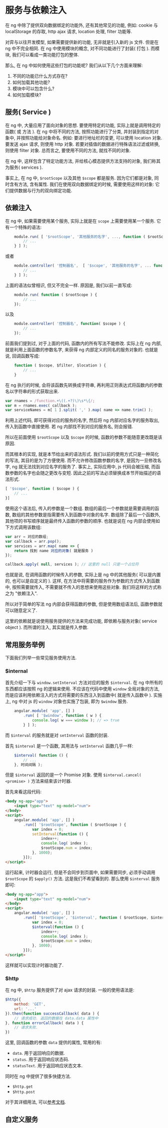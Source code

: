 # 服务与依赖注入

在 ng 中除了提供双向数据绑定的功能外, 还有其他常见的功能, 例如: cookie 与 localStorage 的存取, http ajax 请求,
location 处理, filter 功能等. 

对弈与以往开发模型, 如果需要提供新的功能, 无非就是引入新的 js 文件. 
但是在 ng 中不完全相同. 在 ng 中使用模块的概念, 对不同功能进行了封装( 打包 ). 
而模块, 我们可以看成一类功能打包的整体. 

那么, 在 ng 中如何使用这些打包的功能呢? 我们从以下几个方面来理解:

1. 不同的功能已什么方式存在?
2. 如何加载其他功能?
3. 模块中可以包含什么?
4. 如何加载模块?


## 服务( Service )

在 ng 中, 大量应用了面向对象的思想. 要使用特定的功能, 实际上就是调用特定的函数( 或 方法 ).
在 ng 中将不同的方法, 按照功能进行了分类, 并封装到指定的对象中, 并按照功能给对象命名. 
例如: 要进行地址栏的变更, 可以使用 location 对象. 要发送 ajax 请求, 则使用 http 对象. 
若要对插值的数据进行特殊语法过滤或转换, 则使用 filter 对象. 
总而言之, 要使用不同的方法, 就找不同的对象. 

在 ng 中, 这样包含了特定功能方法, 并给核心模态提供方法支持的对象, 我们称其为服务( services ).

事实上, 在 ng 中, `$rootScope` 以及其他 `$scope` 都是服务. 因为它们都是对象, 同时含有方法, 含有属性.
我们在使用双向数据绑定的时候, 需要使用这样的对象: 它们提供数据与行为的双向绑定功能.


## 依赖注入

在 ng 中, 如果需要使用某个服务, 实际上就是在 `scope` 上需要使用某一个服务. 
它有一个特殊的语法:

```javascript
    module.run( [ '$rootScope', '其他服务的名字', ..., function ( $rootScope, 其他服务的引用, ... ) {
        // ...
    } ] );
```

或者

```javascript
    module.controller( '控制器名',  [ '$scope', '其他服务的名字', ... function ( $scope, 其他服务的引用, ... ) {
        // ...
    } ] );
```

上面的语法似曾相识, 但又不完全一样. 原因是, 我们以前一直写成:

```javascript
    module.run( function ( $rootScope ) {
        // ...
    });
```

以及

```javascript
    module.controller( '控制器名', function( $scope ) {
        // ...
    });
```

前面我们提到过, 对于上面的代码, 函数内的所有写法不能修改. 
实际上在 ng 内部, 就是利用上面函数的参数名字, 来获得 ng 内部定义的同名的服务对象的.
也就是说, 回调函数写成:

```javascript
    function ( $scope, $filter, $location ) {
        // ...
    }
```

在 ng 执行的时候, 会将该函数先转换成字符串, 再利用正则表达式将函数内的参数名以字符串的形式获取出来.

```javascript
var rnames = /function.+\((.+?)\)\s*\{/; 
var m = rnames.exec( callback );
var serviceNames = m[ 1 ].split( ',' ).map( name => name.trim() );
```

利用上述代码, 即可获得对应的服务的名字, 然后将 ng 内部对应名字的服务取出, 传入到函数中直接使用. 
若 ng 内部找不到对应的服务名, 则会报错.

所以在前面使用 `$rootScope` 以及 `$scope` 的时候, 函数的参数不能随意更改既是该原因.

而其根本的实现, 就是本节给出来的语法形式. 我们以前的使用方式只是一种简化的写法, 其目的是为了方便使用.
而不允许修改函数参数的名字, 是因为一旦修改名字, ng 就无法找到对应名字的服务了.
事实上, 实际应用中, js 代码会被压缩, 而函数参数的名字也会随之更改与变短. 
因此之前的写法必须替换成本节开始描述的语法形式.

```javascript
[ '$scope', function ( $scope ) {
    // ...
}]
```

使用这个语法后, 传入的参数是一个数组. 数组的最后一个参数就是需要调用的函数, 数组的其他参数是指需要传入到函数中对象的名字.
数组除了最后一个函数外, 其他项的书写顺序就是最终传入函数的参数的顺序. 也就是说在 ng 内部会使用如下方式调用该数组: 

```javascript
var arr = 对应的数组;
var callback = arr.pop();
var services = arr.map( name => {
    return 找到 name 对应的对象( 就是服务 )
});

callback.apply( null, services ); // 这里的 null 只是一个占位符
```

也就是说, 在调用函数的时候传入的参数, 实际上是 ng 中的其他服务( 可以是内置的, 也可以是自定义的 ).
这样, 在方法中将需要的服务作为参数的方式传入到函数中, 按照需要就传入, 不需要就不传入的思想来使用这些对象. 
我们将这样的方式称之为 "依赖注入". 

所以对于简单的写法 ng 内部会获得函数的参数, 但是使用数组语法后, 函数参数就可以随意定义了.

这里的依赖就是说使用服务提供的方法来完成功能, 即依赖与服务对象( service object ).
而所谓的注入, 其实就是传入参数. 



## 常用服务举例

下面我们列举一些常见服务使用方法.

### $internal

首先介绍一下与 `window.setInterval` 方法对应的服务 `$interval`. 在 ng 中所有的东西都应该按照 ng 的逻辑来使用.
不应该在代码中使用 `window` 全局对象的方法, 而是应该利用依赖注入的方式将需要的东西注入到函数中( 就是传入函数中 ).
实施上, ng 中对 js 的 `window` 对象也实施了包装, 即为 `$window` 服务.

```javascript
    angular.module( 'app', [] )
        .run( [ '$window', function ( w ) {
            console.log( w === window ); // => true
        } ] );
```

而 `$interval` 的服务就是对 `setInterval` 函数的封装. 

首先 `$interval` 是一个函数, 其用法与 `setInterval` 函数几乎一样:

```javascript
    $interval( function () {
        // ...
    }, 时间间隔 );
```

但是 `$interval` 返回的是一个 Promise 对象. 使用 `$interval.cancel( <promise> )` 方法来结束该计时器.

首先来看这段代码:

```html
<body ng-app="app">
    <input type="text" ng-model="num">
</body>
<script>    
    angular.module( 'app', [] )
        .run([ '$rootScope', function ( $rootScope ) {
            var index = 0;
            setInterval(function () {
                index++;
                console.log( index );
                $rootScope.num = index;
            }, 1000);
        }]);
</script>
```

运行起来, 计时器会运行, 但是不会同步到页面中, 如果需要同步, 必须手动调用 `$rootScope` 的 `$apply()` 方法.
这是我们不希望看到的. 那么使用 `$interval` 服务即可:

```html
<body ng-app="app">
    <input type="text" ng-model="num">
</body>
<script>    
    angular.module( 'app', [] )
        .run([ '$rootScope', '$interval', function ( $rootScope, $interval ) {
            var index = 0;
            $interval(function () {
                index++;
                console.log( index );
                $rootScope.num = index;
            }, 1000);
        }]);
</script>
```

这样就可以实现计时器功能了.



### $http

在 ng 中, `$http` 服务提供了对 ajax 请求的封装. 一般的使用语法是:

```javascript
$http({
    method: 'GET',
    url: '...'
}).then(function successCallback( data ) {
    // 请求成功. 返回的数据在 data.data 属性中
}, function errorCallback( data ) {
    // 请求失败.
})
```

这里, 回调函数的参数 `data` 提供的属性, 常用的有:

- `data`. 用于返回响应的数据.
- `status`. 用于返回响应状态码.
- `statusText`. 用于返回响应状态文本.


同时在 ng 中提供了很多快捷方法.

- `$http.get`
- `$http.post`

对于其详细用法, 可以[参考文档](https://code.angularjs.org/1.5.11/docs/api/ng/service/$http).


## 自定义服务







